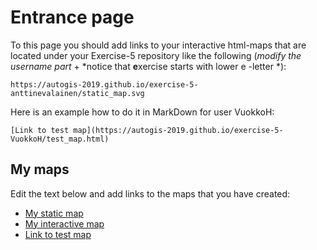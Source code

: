 # Entrance page

To this page you should add links to your interactive html-maps that are located under your Exercise-5 repository like the following (*modify the username part* + *notice that **e**xercise starts with lower e -letter *):

 `https://autogis-2019.github.io/exercise-5-anttinevalainen/static_map.svg`

Here is an example how to do it in MarkDown for user VuokkoH:

```
[Link to test map](https://autogis-2019.github.io/exercise-5-VuokkoH/test_map.html)
```

## My maps

Edit the text below and add links to the maps that you have created:

 - [My static map](https://autogis-2019.github.io/exercise-5-anttinevalainen/static_map.svg)
 - [My interactive map](https://autogis-2019.github.io/exercise-5-anttinevalainen/population_change.html)
 - [Link to test map](https://autogis-2019.github.io/exercise-5-anttinevalainen/test_map.html)
